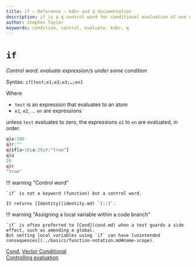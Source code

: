```yaml
---
title: if – Reference – kdb+ and q documentation
description: if is a q control word for conditional evaluation of one or more expressions.
author: Stephen Taylor
keywords: condition, control, evaluate, kdb+, q
---
```

# `if`




_Control word: evaluate expression/s under some condition_

Syntax: `if[test;e1;e2;e3;…;en]`

Where

-   `test` is an expression that evaluates to an atom
-   `e1`, `e2`, … `en` are expressions

unless `test` evaluates to zero, the expressions `e1` to `en` are evaluated, in order.

```q
q)a:100
q)r:""
q)if[a>10;a:20;r:"true"]
q)a
20
q)r
"true"
```

!!! warning "Control word"

    `if` is not a keyword (function) but a control word.

    It returns [Identity](identity.md) `(::)`.

!!! warning "Assigning a local variable within a code branch"

    `if` is often preferred to [Cond](cond.md) when a test guards a side effect, such as amending a global.
    But setting local variables using `if` can have [unintended consequences](../basics/function-notation.md#name-scope).


<i class="fas fa-book"></i>
[Cond](cond.md),
[Vector Conditional](vector-conditional.md)
<br>
<i class="fas fa-book-open"></i>
[Controlling evaluation](../basics/control.md)
